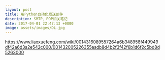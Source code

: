 ```yaml
---
layout: post
title: 用Python自动化发送邮件
description: SMTP、POP相关笔记
date: 2017-04-01 22:47:13 +0800
image: assets/images/DL.jpg
---
```


https://www.liaoxuefeng.com/wiki/0014316089557264a6b348958f449949df42a6d3a2e542c000/001432005226355aadb8d4b2f3f42f6b1d6f2c5bd8d5263000
